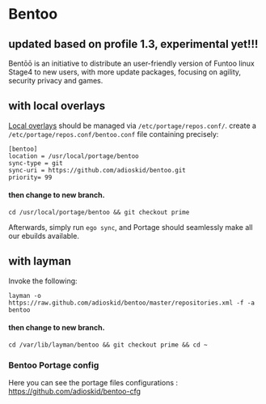 # Bentoo

## updated based on profile 1.3, experimental yet!!!

Bentōō is an initiative to distribute an user-friendly version of Funtoo linux Stage4 to new users, with more update packages, focusing on agility, security privacy and games.

## with local overlays

[Local overlays](https://www.funtoo.org/Local_Overlay) should be managed via `/etc/portage/repos.conf/`.
create a `/etc/portage/repos.conf/bentoo.conf` file containing precisely:

```
[bentoo]
location = /usr/local/portage/bentoo
sync-type = git
sync-uri = https://github.com/adioskid/bentoo.git
priority= 99
```
#### then change to new branch.
```
cd /usr/local/portage/bentoo && git checkout prime
```

Afterwards, simply run `ego sync`, and Portage should seamlessly make all our ebuilds available.

## with layman

Invoke the following:

```
layman -o https://raw.github.com/adioskid/bentoo/master/repositories.xml -f -a bentoo
```
#### then change to new branch.
```
cd /var/lib/layman/bentoo && git checkout prime && cd ~
```

### Bentoo Portage config

Here you can see the portage files configurations : https://github.com/adioskid/bentoo-cfg
